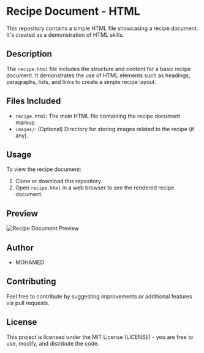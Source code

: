 # Recipe Document - HTML

This repository contains a simple HTML file showcasing a recipe document. It's created as a demonstration of HTML skills.

## Description

The `recipe.html` file includes the structure and content for a basic recipe document. It demonstrates the use of HTML elements such as headings, paragraphs, lists, and links to create a simple recipe layout.

## Files Included

- `recipe.html`: The main HTML file containing the recipe document markup.
- `images/`: (Optional) Directory for storing images related to the recipe (if any).

## Usage

To view the recipe document:
1. Clone or download this repository.
2. Open `recipe.html` in a web browser to see the rendered recipe document.

## Preview

![Recipe Document Preview](link-to-preview-image) <!-- Replace 'link-to-preview-image' with an actual image link -->

## Author

- MOHAMED <!-- Replace 'Your Name' and 'link-to-profile' with your information -->

## Contributing

Feel free to contribute by suggesting improvements or additional features via pull requests.

## License

This project is licensed under the MIT License (LICENSE) - you are free to use, modify, and distribute the code.
